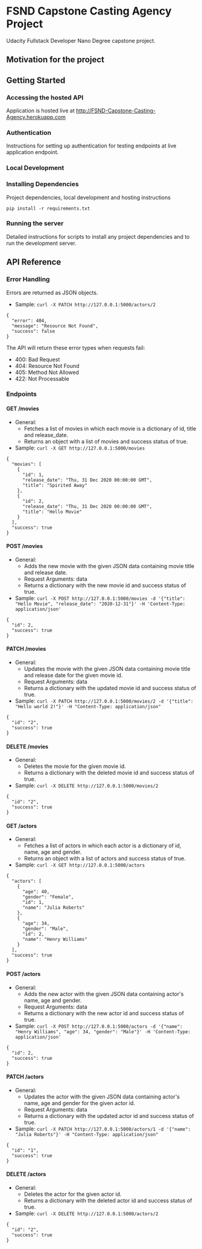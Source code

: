 # FSND Capstone Casting Agency Project
Udacity Fullstack Developer Nano Degree capstone project.
## Motivation for the project

## Getting Started
### Accessing the hosted API
Application is hosted live at http://FSND-Capstone-Casting-Agency.herokuapp.com
### Authentication
Instructions for setting up authentication for testing endpoints at live application endpoint.

### Local Development
### Installing Dependencies
Project dependencies, local development and hosting instructions
```
pip install -r requirements.txt
```

### Running the server
Detailed instructions for scripts to install any project dependencies and to run the development server.


## API Reference
### Error Handling
Errors are returned as JSON objects.
- Sample: `curl -X PATCH http://127.0.0.1:5000/actors/2`
```
{
  "error": 404, 
  "message": "Resource Not Found", 
  "success": false
}
```
The API will return these error types when requests fail:
- 400: Bad Request
- 404: Resource Not Found
- 405: Method Not Allowed
- 422: Not Processable

### Endpoints
#### GET /movies
- General: 
  - Fetches a list of movies in which each movie is a dictionary of id, title and release_date.
  - Returns an object with a list of movies and success status of true.
- Sample: `curl -X GET http://127.0.0.1:5000/movies`
```
{
  "movies": [
    {
      "id": 1, 
      "release_date": "Thu, 31 Dec 2020 00:00:00 GMT", 
      "title": "Spirited Away"
    }, 
    {
      "id": 2, 
      "release_date": "Thu, 31 Dec 2020 00:00:00 GMT", 
      "title": "Hello Movie"
    }
  ], 
  "success": true
}
```
#### POST /movies
- General: 
  - Adds the new movie with the given JSON data containing movie title and release date.
  - Request Arguments: data
  - Returns a dictionary with the new movie id and success status of true.
- Sample: `curl -X POST http://127.0.0.1:5000/movies -d '{"title": "Hello Movie", "release_date": "2020-12-31"}' -H 'Content-Type: application/json'`
```
{
  "id": 2, 
  "success": true
}
```
#### PATCH /movies
- General:
  - Updates the movie with the given JSON data containing movie title and release date for the given movie id.
  - Request Arguments: data
  - Returns a dictionary with the updated movie id and success status of true.
- Sample: `curl -X PATCH http://127.0.0.1:5000/movies/2 -d '{"title": "Hello world 2!"}' -H "Content-Type: application/json"`
```
{
  "id": "2", 
  "success": true
}
```
#### DELETE /movies
- General:
  - Deletes the movie for the given movie id.
  - Returns a dictionary with the deleted movie id and success status of true.
- Sample: `curl -X DELETE http://127.0.0.1:5000/movies/2`
```
{
  "id": "2", 
  "success": true
}

```
#### GET /actors
- General: 
  - Fetches a list of actors in which each actor is a dictionary of id, name, age and gender.
  - Returns an object with a list of actors and success status of true.
- Sample: `curl -X GET http://127.0.0.1:5000/actors`
```
{
  "actors": [
    {
      "age": 40, 
      "gender": "Female", 
      "id": 1, 
      "name": "Julia Roberts"
    },  
    {
      "age": 34, 
      "gender": "Male", 
      "id": 2, 
      "name": "Henry Williams"
    }
  ], 
  "success": true
}
```
#### POST /actors
- General: 
  - Adds the new actor with the given JSON data containing actor's name, age and gender.
  - Request Arguments: data
  - Returns a dictionary with the new actor id and success status of true.
- Sample: `curl -X POST http://127.0.0.1:5000/actors -d '{"name": "Henry Williams", "age": 34, "gender": "Male"}' -H 'Content-Type: application/json'`
```
{
  "id": 2, 
  "success": true
}
```
#### PATCH /actors
- General:
  - Updates the actor with the given JSON data containing actor's name, age and gender for the given actor id.
  - Request Arguments: data
  - Returns a dictionary with the updated actor id and success status of true.
- Sample: `curl -X PATCH http://127.0.0.1:5000/actors/1 -d '{"name": "Julia Roberts"}' -H "Content-Type: application/json"`
```
{
  "id": "1", 
  "success": true
}
```
#### DELETE /actors
- General:
  - Deletes the actor for the given actor id.
  - Returns a dictionary with the deleted actor id and success status of true.
- Sample: `curl -X DELETE http://127.0.0.1:5000/actors/2`
```
{
  "id": "2", 
  "success": true
}
```
